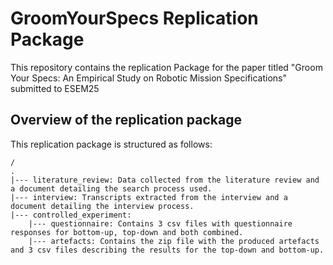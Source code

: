 # GroomYourSpecs Replication Package

This repository contains the replication Package for the paper titled "Groom Your Specs: An Empirical Study on Robotic Mission Specifications" submitted to ESEM25

## Overview of the replication package

This replication package is structured as follows:

```
/
.
|--- literature_review: Data collected from the literature review and a document detailing the search process used.
|--- interview: Transcripts extracted from the interview and a document detailing the interview process.
|--- controlled_experiment: 
    |--- questionnaire: Contains 3 csv files with questionnaire responses for bottom-up, top-down and both combined.
    |--- artefacts: Contains the zip file with the produced artefacts and 3 csv files describing the results for the top-down and bottom-up.
```
